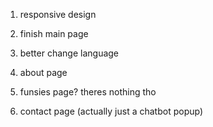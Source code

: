 1. responsive design

2. finish main page

3. better change language

4. about page

5. funsies page? theres nothing tho

6. contact page (actually just a chatbot popup)
